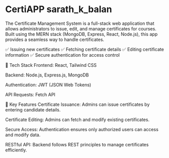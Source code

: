# CertiAPP sarath_k_balan
The Certificate Management System is a full-stack web application that allows administrators to issue, edit, and manage certificates for courses. Built using the MERN stack (MongoDB, Express, React, Node.js), this app provides a seamless way to handle certificates.

✅ Issuing new certificates
✅ Fetching certificate details
✅ Editing certificate information
✅ Secure authentication for access control

🚀 Tech Stack
Frontend: React, Tailwind CSS

Backend: Node.js, Express.js, MongoDB

Authentication: JWT (JSON Web Tokens)

API Requests: Fetch API

📌 Key Features
Certificate Issuance: Admins can issue certificates by entering candidate details.

Certificate Editing: Admins can fetch and modify existing certificates.

Secure Access: Authentication ensures only authorized users can access and modify data.

RESTful API: Backend follows REST principles to manage certificates efficiently.
